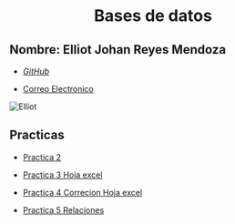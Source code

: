 <h1><center> Bases de datos</center>

<h2> Nombre: Elliot Johan Reyes Mendoza</h2>

- [_GitHub_](https://github.com/atraxxdev)

- [Correo Electronico](gametraxworks@gmail.com)



![Elliot](https://static-cdn.jtvnw.net/jtv_user_pictures/fa148e5a-87b6-4eeb-a224-ea5495d5bb65-profile_image-300x300.png)

<h2> Practicas </h2>

- [Practica 2](/Base_de_datos.md)

- [Practica 3 Hoja excel](https://docs.google.com/spreadsheets/d/1dmmWpL0NJMgGo6WfU0001wCs7QnD9WK1OViWd9LwEGA/edit?usp=sharing)

- [Practica 4 Correcion Hoja excel](https://docs.google.com/spreadsheets/d/1dmmWpL0NJMgGo6WfU0001wCs7QnD9WK1OViWd9LwEGA/edit#gid=0)

- [Practica 5 Relaciones](https://github.com/AtraxxDev/Base_de_datos/blob/main/Base_de_datos.md)
